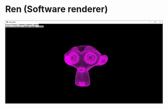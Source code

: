 # Ren (Software renderer)

![Screenshot](https://github.com/j-murph/Ren/blob/master/Screenshot.jpg)
